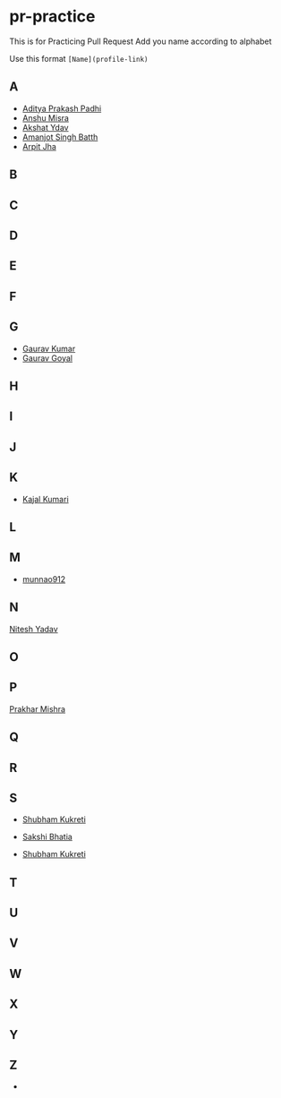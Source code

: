 # pr-practice
This is for Practicing Pull Request 
Add you name according to alphabet

Use this format 
`[Name](profile-link)`

## A
- [Aditya Prakash Padhi](https://github.com/watashi-wa-aditya)
- [Anshu Misra](https://github.com/anshumisra)
- [Akshat Ydav](https://github.com/Akshat1202)
- [Amanjot Singh Batth](https://github.com/ajbatth)
- [Arpit Jha](https://github.com/Arpit-Jha)
## B

## C

## D

## E

## F

## G

- [Gaurav Kumar](https://github.com/itsKiranay)
- [Gaurav Goyal](https://github.com/GauravGoyal-123)


## H

## I

## J

## K
- [Kajal Kumari](https://github.com/Kajal13081)
## L

## M
- [munnao912](https://github.com/munna0912)
## N
[Nitesh Yadav](https://github.com/Nitesh2905)

## O

## P
[Prakhar Mishra](https://github.com/prakhar3062)

## Q

## R

## S
- [Shubham Kukreti](https://github.com/KukretiShubham)

- [Sakshi Bhatia](https://github.com/sakshi79)

- [Shubham Kukreti](https://github.com/KukretiShubham)


## T

## U

## V

## W

## X

## Y

## Z
-
